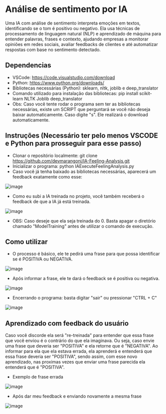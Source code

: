 # Análise de sentimento por IA
Uma IA com análise de sentimento interpreta emoções em textos, 
identificando se o tom é positivo ou negativo. 
Ela usa técnicas de processamento de linguagem natural (NLP) e 
aprendizado de máquina para entender palavras, frases e contexto, 
ajudando empresas a monitorar opiniões em redes sociais, 
avaliar feedbacks de clientes e até automatizar respostas com base no sentimento detectado.

## Dependencias
* VSCode: https://code.visualstudio.com/download
* Python: https://www.python.org/downloads/
* Bibliotecas necessárias (Python): sklearn, nltk, joblib e deep_translator
* Comando utilizado para instalação das bibliotecas: pip install scikit-learn NLTK Joblib deep_translator
* Obs: Caso você tente rodar o programa sem ter as bibliotecas necessárias, existe um SCRIPT que perguntará se você não deseja baixar automaticamente. Caso digite "s". Ele realizará o download automaticamente.
  
## Instruções (Necessário ter pelo menos VSCODE e Python para prosseguir para esse passo)
* Clonar o repositório localmente: git clone https://github.com/devmarangoni/IA-Feeling-Analysis.git
* Inicializar o programa: python IAExecuteFeelingAnalysis.py
* Caso você já tenha baixado as bibliotecas necessárias, aparecerá um feedback exatamente como esse:

![image](https://github.com/user-attachments/assets/e3813558-bc97-4aa2-b0e7-06c80adfd6f2)

* Como eu subi a IA treinada no projeto, você também receberá o feedback de que a IA já está treinada.

![image](https://github.com/user-attachments/assets/994e14ac-1b40-4185-87de-347d208f94f6)

* OBS: Caso deseje que ela seja treinada do 0. Basta apagar o diretório chamado "ModelTraining" antes de utilizar o comando de execução.

## Como utilizar
* O processo é básico, ele te pedirá uma frase para que possa identificar se é POSITIVA ou NEGATIVA.

![image](https://github.com/user-attachments/assets/35eb525b-a1a0-4deb-8aaf-5a743eb9fd8c)

* Após informar a frase, ele te dará o feedback se é positiva ou negativa.

![image](https://github.com/user-attachments/assets/cd48e081-0c50-40f8-b6bd-71d11e6f9e40)

* Encerrando o programa: basta digitar "sair" ou pressionar "CTRL + C"

![image](https://github.com/user-attachments/assets/e3aa3904-73f4-4d05-98e4-ae2212c30442)


## Aprendizado com feedback do usuário

Caso você discorde ela será "re-treinada" para entender que essa frase que você enviou é o
contrário do que ela imaginava. Ou seja, caso envie uma frase que deveria ser "POSITIVA" e
ela retorne que é "NEGATIVA". Ao informar para ela que ela estava errada, ela aprenderá e
entenderá que essa frase deveria ser "POSITIVA", sendo assim, com esse novo aprendizado,
nas proximas vezes que enviar uma frase parecida ela entenderá que é "POSITIVA".

* Exemplo de frase errada

![image](https://github.com/user-attachments/assets/20db2b18-ceec-40c3-be4d-c8f3c27c8fd0)

* Após dar meu feedback e enviando novamente a mesma frase

![image](https://github.com/user-attachments/assets/4604dcb5-3540-418e-b9d3-9be42daec269)
